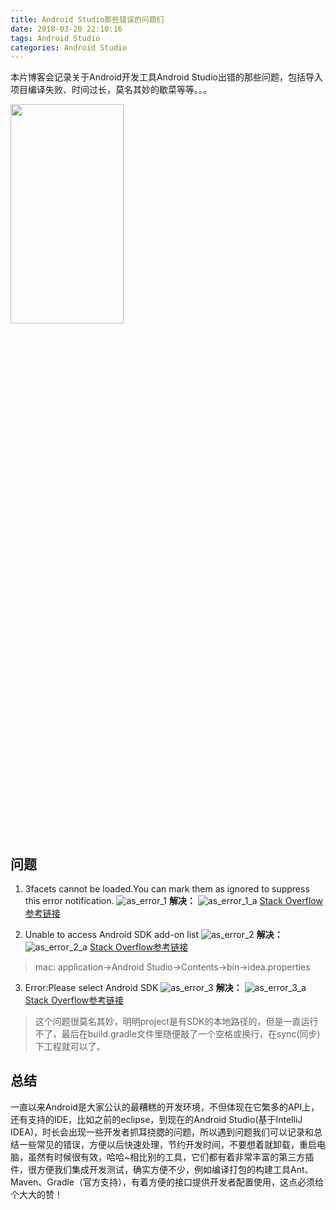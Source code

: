 ```yaml
---
title: Android Studio那些错误的问题们
date: 2018-03-20 22:10:16
tags: Android Studio
categories: Android Studio
---
```


本片博客会记录关于Android开发工具Android Studio出错的那些问题，包括导入项目编译失败、时间过长，莫名其妙的歇菜等等。。。

<img src="http://opkjcw4sd.bkt.clouddn.com/AndroidStudioTool.jpg" width="60%" height="30%">

<!-- more -->

## 问题
1. 3facets cannot be loaded.You can mark them as ignored to suppress this error notification.
![as_error_1](http://opkjcw4sd.bkt.clouddn.com/as_error_1.png)
**解决：**
![as_error_1_a](http://opkjcw4sd.bkt.clouddn.com/as_error_1_a.png)
[Stack Overflow参考链接](https://stackoverflow.com/questions/20560746/in-android-studio-cannot-load-2-facets-unknown-facet-typeandroid-and-android-gr)

2. Unable to access Android SDK add-on list
![as_error_2](http://opkjcw4sd.bkt.clouddn.com/as_error_2.png)
**解决：**
![as_error_2_a](http://opkjcw4sd.bkt.clouddn.com/as_error_2_a.png)
[Stack Overflow参考链接](http://discussions.youdaxue.com/t/androidstudio-unable-to-access-android-sdk-add-on-list/14417)
> mac: application->Android Studio->Contents->bin->idea.properties

3. Error:Please select Android SDK
![as_error_3](http://opkjcw4sd.bkt.clouddn.com/as_error_3.png)
**解决：**
![as_error_3_a](http://opkjcw4sd.bkt.clouddn.com/as_error_3_a.png)
[Stack Overflow参考链接](https://stackoverflow.com/questions/34353220/android-studio-please-select-android-sdk)
> 这个问题很莫名其妙，明明project是有SDK的本地路径的，但是一直运行不了，最后在build.gradle文件里随便敲了一个空格或换行，在sync(同步)下工程就可以了。

## 总结
一直以来Android是大家公认的最糟糕的开发环境，不但体现在它繁多的API上，还有支持的IDE，比如之前的eclipse，到现在的Android Studio(基于IntelliJ IDEA)，时长会出现一些开发者抓耳挠腮的问题，所以遇到问题我们可以记录和总结一些常见的错误，方便以后快速处理，节约开发时间，不要想着就卸载，重启电脑，虽然有时候很有效，哈哈~相比别的工具，它们都有着非常丰富的第三方插件，很方便我们集成开发测试，确实方便不少，例如编译打包的构建工具Ant、Maven、Gradle（官方支持），有着方便的接口提供开发者配置使用，这点必须给个大大的赞！



